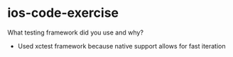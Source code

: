 # ios-code-exercise

What testing framework did you use and why?
- Used xctest framework because native support allows for fast iteration

